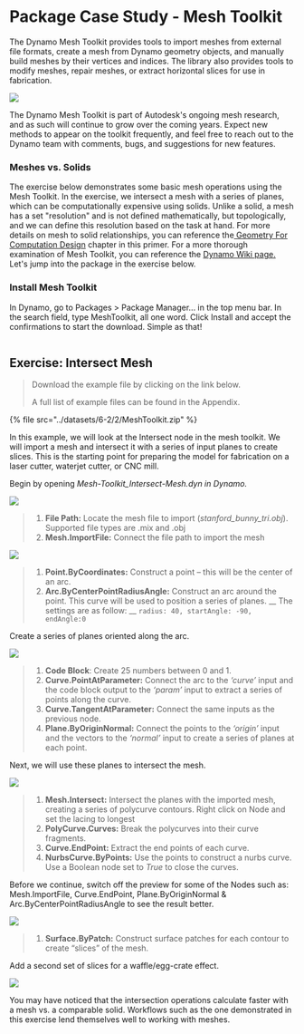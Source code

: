 # Package Case Study - Mesh Toolkit

The Dynamo Mesh Toolkit provides tools to import meshes from external file formats, create a mesh from Dynamo geometry objects, and manually build meshes by their vertices and indices. The library also provides tools to modify meshes, repair meshes, or extract horizontal slices for use in fabrication.

![](<../images/6-2/2/meshToolkitcasestudy01 (2).jpg>)

The Dynamo Mesh Toolkit is part of Autodesk's ongoing mesh research, and as such will continue to grow over the coming years. Expect new methods to appear on the toolkit frequently, and feel free to reach out to the Dynamo team with comments, bugs, and suggestions for new features.

### Meshes vs. Solids

The exercise below demonstrates some basic mesh operations using the Mesh Toolkit. In the exercise, we intersect a mesh with a series of planes, which can be computationally expensive using solids. Unlike a solid, a mesh has a set "resolution" and is not defined mathematically, but topologically, and we can define this resolution based on the task at hand. For more details on mesh to solid relationships, you can reference the[ Geometry For Computation Design](../../5\_essential\_nodes\_and\_concepts/5-2\_geometry-for-computational-design/) chapter in this primer. For a more thorough examination of Mesh Toolkit, you can reference the [Dynamo Wiki page.](https://github.com/DynamoDS/Dynamo/wiki/Dynamo-Mesh-Toolkit) Let's jump into the package in the exercise below.

### Install Mesh Toolkit

In Dynamo, go to Packages > Package Manager... in the top menu bar. In the search field, type MeshToolkit, all one word. Click Install and accept the confirmations to start the download. Simple as that!

<figure><img src="../../.gitbook/assets/install-mesh-toolkit.png" alt=""><figcaption></figcaption></figure>

## Exercise: Intersect Mesh

> Download the example file by clicking on the link below.
>
> A full list of example files can be found in the Appendix.

{% file src="../datasets/6-2/2/MeshToolkit.zip" %}

In this example, we will look at the Intersect node in the mesh toolkit. We will import a mesh and intersect it with a series of input planes to create slices. This is the starting point for preparing the model for fabrication on a laser cutter, waterjet cutter, or CNC mill.

Begin by opening _Mesh-Toolkit\_Intersect-Mesh.dyn in Dynamo._

![](../images/6-2/2/meshToolkitcasestudy-exercise01.jpg)

> 1. **File Path:** Locate the mesh file to import (_stanford\_bunny\_tri.obj_). Supported file types are .mix and .obj
> 2. **Mesh.ImportFile:** Connect the file path to import the mesh

![](../images/6-2/2/meshToolkitcasestudy-exercise02.jpg)

> 1. **Point.ByCoordinates:** Construct a point – this will be the center of an arc.
> 2. **Arc.ByCenterPointRadiusAngle:** Construct an arc around the point. This curve will be used to position a series of planes. \_\_ The settings are as follow: \_\_ `radius: 40, startAngle: -90, endAngle:0`

Create a series of planes oriented along the arc.

![](../images/6-2/2/meshToolkitcasestudy-exercise03.jpg)

> 1. **Code Block**: Create 25 numbers between 0 and 1.
> 2. **Curve.PointAtParameter:** Connect the arc to the _‘curve’_ input and the code block output to the _‘param’_ input to extract a series of points along the curve.
> 3. **Curve.TangentAtParameter:** Connect the same inputs as the previous node.
> 4. **Plane.ByOriginNormal:** Connect the points to the _‘origin’_ input and the vectors to the _‘normal’_ input to create a series of planes at each point.

Next, we will use these planes to intersect the mesh.

![](../images/6-2/2/meshToolkitcasestudy-exercise04.jpg)

> 1. **Mesh.Intersect:** Intersect the planes with the imported mesh, creating a series of polycurve contours. Right click on Node and set the lacing to longest
> 2. **PolyCurve.Curves:** Break the polycurves into their curve fragments.
> 3. **Curve.EndPoint:** Extract the end points of each curve.
> 4. **NurbsCurve.ByPoints:** Use the points to construct a nurbs curve. Use a Boolean node set to _True_ to close the curves.

Before we continue, switch off the preview for some of the Nodes such as: Mesh.ImportFile, Curve.EndPoint, Plane.ByOriginNormal & Arc.ByCenterPointRadiusAngle to see the result better.

![](../images/6-2/2/meshToolkitcasestudy-exercise05.jpg)

> 1. **Surface.ByPatch:** Construct surface patches for each contour to create “slices” of the mesh.

Add a second set of slices for a waffle/egg-crate effect.

![](../images/6-2/2/meshToolkitcasestudy-exercise06.jpg)

You may have noticed that the intersection operations calculate faster with a mesh vs. a comparable solid. Workflows such as the one demonstrated in this exercise lend themselves well to working with meshes.
